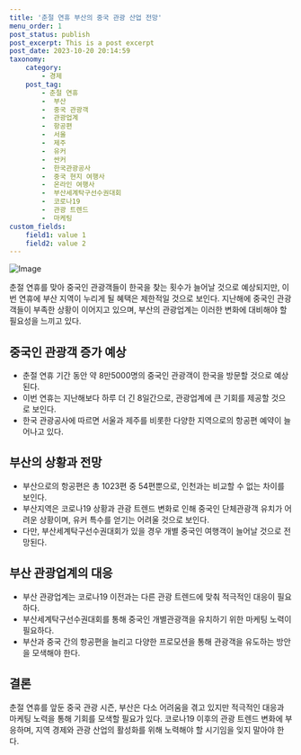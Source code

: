 ```yaml
---
title: '춘절 연휴 부산의 중국 관광 산업 전망'
menu_order: 1
post_status: publish
post_excerpt: This is a post excerpt
post_date: 2023-10-20 20:14:59
taxonomy:
    category:
        - 경제
    post_tag:
        - 춘절 연휴
        -  부산
        -  중국 관광객
        -  관광업계
        -  항공편
        -  서울
        -  제주
        -  유커
        -  싼커
        -  한국관광공사
        -  중국 현지 여행사
        -  온라인 여행사
        -  부산세계탁구선수권대회
        -  코로나19
        -  관광 트렌드
        -  마케팅
custom_fields:
    field1: value 1
    field2: value 2
---
```


![Image](https://imgnews.pstatic.net/image/658/2024/02/07/0000065424_001_20240207030311412.jpg?type=w647)


춘절 연휴를 맞아 중국인 관광객들이 한국을 찾는 횟수가 늘어날 것으로 예상되지만, 이번 연휴에 부산 지역이 누리게 될 혜택은 제한적일 것으로 보인다. 지난해에 중국인 관광객들이 부족한 상황이 이어지고 있으며, 부산의 관광업계는 이러한 변화에 대비해야 할 필요성을 느끼고 있다. 

## 중국인 관광객 증가 예상

- 춘절 연휴 기간 동안 약 8만5000명의 중국인 관광객이 한국을 방문할 것으로 예상된다.
- 이번 연휴는 지난해보다 하루 더 긴 8일간으로, 관광업계에 큰 기회를 제공할 것으로 보인다.
- 한국 관광공사에 따르면 서울과 제주를 비롯한 다양한 지역으로의 항공편 예약이 늘어나고 있다.

## 부산의 상황과 전망

- 부산으로의 항공편은 총 1023편 중 54편뿐으로, 인천과는 비교할 수 없는 차이를 보인다.
- 부산지역은 코로나19 상황과 관광 트렌드 변화로 인해 중국인 단체관광객 유치가 어려운 상황이며, 유커 특수를 얻기는 어려울 것으로 보인다.
- 다만, 부산세계탁구선수권대회가 있을 경우 개별 중국인 여행객이 늘어날 것으로 전망된다.

## 부산 관광업계의 대응

- 부산 관광업계는 코로나19 이전과는 다른 관광 트렌드에 맞춰 적극적인 대응이 필요하다.
- 부산세계탁구선수권대회를 통해 중국인 개별관광객을 유치하기 위한 마케팅 노력이 필요하다.
- 부산과 중국 간의 항공편을 늘리고 다양한 프로모션을 통해 관광객을 유도하는 방안을 모색해야 한다.

## 결론

춘절 연휴를 앞둔 중국 관광 시즌, 부산은 다소 어려움을 겪고 있지만 적극적인 대응과 마케팅 노력을 통해 기회를 모색할 필요가 있다. 코로나19 이후의 관광 트렌드 변화에 부응하며, 지역 경제와 관광 산업의 활성화를 위해 노력해야 할 시기임을 잊지 말아야 한다.
